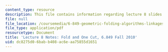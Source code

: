 ```yaml
---
content_type: resource
description: This file contains information regarding lecture 8 slides.
file: null
file_location: /coursemedia/6-849-geometric-folding-algorithms-linkages-origami-polyhedra-fall-2012/dc8275d06babb408ac6eaa75855d1651_MIT6_849F12_L08.pdf
file_type: application/pdf
resourcetype: Document
title: 'Lecture 8 Notes: Fold and One Cut, 6.849 Fall 2010'
uid: dc8275d0-6bab-b408-ac6e-aa75855d1651
---
```

